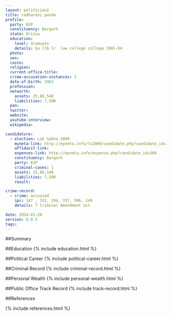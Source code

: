 ```yaml
---
layout: politician2
title: radharani panda
profile: 
  party: BJP
  constituency: Bargarh
  state: Orissa
  education: 
    level: Graduate
    details: ba llb lr  law college college 1981-84
  photo: 
  sex: 
  caste: 
  religion: 
  current-office-title: 
  crime-accusation-instances: 1
  date-of-birth: 1962
  profession: 
  networth: 
    assets: 25,86,540
    liabilities: 7,500
  pan: 
  twitter: 
  website: 
  youtube-interview: 
  wikipedia: 

candidature: 
  - election: Lok Sabha 2009
    myneta-link: http://myneta.info/ls2009/candidate.php?candidate_id=369
    affidavit-link: 
    expenses-link: http://myneta.info/expense.php?candidate_id=369
    constituency: Bargarh 
    party: BJP
    criminal-cases: 1
    assets: 25,86,540
    liabilities: 7,500
    result:  

crime-record: 
  - crime: accussed
    ipc: 147 , 332, 294, 337, 506, 149
    details: 7 Criminal Amendment act 

date: 2014-01-28
version: 0.0.5
tags: 
---
```

##Summary


##Education
{% include education.html %}


##Political Career
{% include political-career.html %}


##Criminal Record
{% include criminal-record.html %}


##Personal Wealth
{% include personal-wealth.html %}


##Public Office Track Record
{% include track-record.html %}


##References


{% include references.html %}